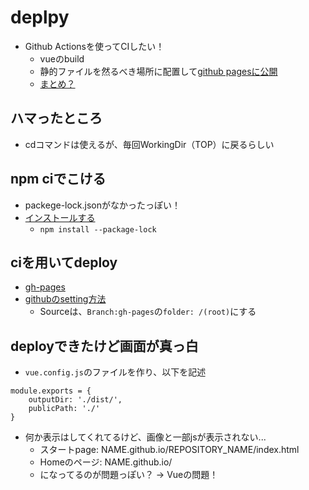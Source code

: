 # deplpy
- Github Actionsを使ってCIしたい！
  - vueのbuild
  - 静的ファイルを然るべき場所に配置して[github pagesに公開](https://kokoichi206.github.io/til/)
  - [まとめ？](https://koko206.hatenablog.com/entry/2021/07/17/093644)

## ハマったところ
- cdコマンドは使えるが、毎回WorkingDir（TOP）に戻るらしい

## npm ciでこける
- packege-lock.jsonがなかったっぽい！
- [インストールする](https://codehero.jp/node.js/46653833/is-there-a-way-to-force-npm-to-generate-package-lock-json)
  - `npm install --package-lock`

## ciを用いてdeploy
- [gh-pages](https://github.com/peaceiris/actions-gh-pages)
- [githubのsetting方法](https://github.com/peaceiris/actions-gh-pages#%EF%B8%8F-first-deployment-with-github_token)
  - Sourceは、`Branch:gh-pages`の`folder: /(root)`にする

## deployできたけど画面が真っ白
- `vue.config.js`のファイルを作り、以下を記述

```
module.exports = {
    outputDir: './dist/',
    publicPath: './'
}
```

- 何か表示はしてくれてるけど、画像と一部jsが表示されない...
  - スタートpage: NAME.github.io/REPOSITORY_NAME/index.html
  - Homeのページ: NAME.github.io/
  - になってるのが問題っぽい？ → Vueの問題！ 
